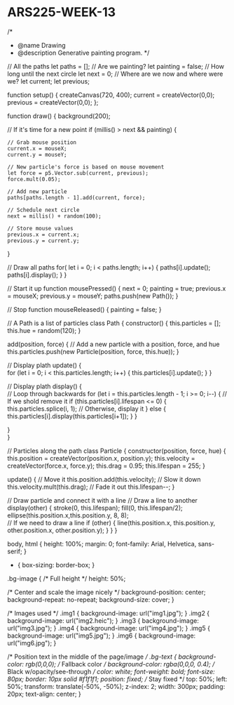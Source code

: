 # ARS225-WEEK-13
/*
* @name Drawing
* @description Generative painting program.
*/

// All the paths
let paths = [];
// Are we painting?
let painting = false;
// How long until the next circle
let next = 0;
// Where are we now and where were we?
let current;
let previous;

function setup() {
  createCanvas(720, 400);
  current = createVector(0,0);
  previous = createVector(0,0);
};

function draw() {
  background(200);
  
  // If it's time for a new point
  if (millis() > next && painting) {

    // Grab mouse position      
    current.x = mouseX;
    current.y = mouseY;

    // New particle's force is based on mouse movement
    let force = p5.Vector.sub(current, previous);
    force.mult(0.05);

    // Add new particle
    paths[paths.length - 1].add(current, force);
    
    // Schedule next circle
    next = millis() + random(100);

    // Store mouse values
    previous.x = current.x;
    previous.y = current.y;
  }

  // Draw all paths
  for( let i = 0; i < paths.length; i++) {
    paths[i].update();
    paths[i].display();
  }
}

// Start it up
function mousePressed() {
  next = 0;
  painting = true;
  previous.x = mouseX;
  previous.y = mouseY;
  paths.push(new Path());
}

// Stop
function mouseReleased() {
  painting = false;
}

// A Path is a list of particles
class Path {
  constructor() {
    this.particles = [];
    this.hue = random(120);
  }

  add(position, force) {
    // Add a new particle with a position, force, and hue
    this.particles.push(new Particle(position, force, this.hue));
  }
  
  // Display plath
  update() {  
    for (let i = 0; i < this.particles.length; i++) {
      this.particles[i].update();
    }
  }  
  
  // Display plath
  display() {    
    // Loop through backwards
    for (let i = this.particles.length - 1; i >= 0; i--) {
      // If we shold remove it
      if (this.particles[i].lifespan <= 0) {
        this.particles.splice(i, 1);
      // Otherwise, display it
      } else {
        this.particles[i].display(this.particles[i+1]);
      }
    }
  
  }  
}

// Particles along the path
class Particle {
  constructor(position, force, hue) {
    this.position = createVector(position.x, position.y);
    this.velocity = createVector(force.x, force.y);
    this.drag = 0.95;
    this.lifespan = 255;
  }

  update() {
    // Move it
    this.position.add(this.velocity);
    // Slow it down
    this.velocity.mult(this.drag);
    // Fade it out
    this.lifespan--;
  }

  // Draw particle and connect it with a line
  // Draw a line to another
  display(other) {
    stroke(0, this.lifespan);
    fill(0, this.lifespan/2);    
    ellipse(this.position.x,this.position.y, 8, 8);    
    // If we need to draw a line
    if (other) {
      line(this.position.x, this.position.y, other.position.x, other.position.y);
    }
  }
}


body, html {
  height: 100%;
  margin: 0;
  font-family: Arial, Helvetica, sans-serif;
}

* {
  box-sizing: border-box;
}

.bg-image {
  /* Full height */
  height: 50%; 

  /* Center and scale the image nicely */
  background-position: center;
  background-repeat: no-repeat;
  background-size: cover;
}

/* Images used */
.img1 { background-image: url("img1.jpg"); }
.img2 { background-image: url("img2.heic"); }
.img3 { background-image: url("img3.jpg"); }
.img4 { background-image: url("img4.jpg"); }
.img5 { background-image: url("img5.jpg"); }
.img6 { background-image: url("img6.jpg"); }

/* Position text in the middle of the page/image */
.bg-text {
  background-color: rgb(0,0,0); /* Fallback color */
  background-color: rgba(0,0,0, 0.4); /* Black w/opacity/see-through */
  color: white;
  font-weight: bold;
  font-size: 80px;
  border: 10px solid #f1f1f1;
  position: fixed; /* Stay fixed */
  top: 50%;
  left: 50%;
  transform: translate(-50%, -50%);
  z-index: 2;
  width: 300px;
  padding: 20px;
  text-align: center;
}
